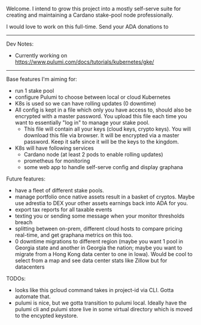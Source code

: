 

Welcome. I intend to grow this project into a mostly self-serve suite
for creating and maintaining a Cardano stake-pool node professionally.

I would love to work on this full-time. Send your ADA donations to
___________


Dev Notes:
- Currently working on https://www.pulumi.com/docs/tutorials/kubernetes/gke/
___________

Base features I'm aiming for:
- run 1 stake pool
- configure Pulumi to choose between local or cloud Kubernetes
- K8s is used so we can have rolling updates (0 downtime)
- All config is kept in a file which only you have access to, should
  also be encrypted with a master password. You upload this file each
  time you want to essentially "log in" to manage your stake pool.
  - This file will contain all your keys (cloud keys, crypto keys).
  You will download this file via browser. It will be encrypted via a master
  password. Keep it safe since it will be the keys to the kingdom.
- K8s will have following services
  - Cardano node (at least 2 pods to enable rolling updates)
  - prometheus for monitoring
  - some web app to handle self-serve config and display graphana

Future features:
- have a fleet of different stake pools.
- manage portfolio once native assets result in a basket of cryptos.
  Maybe use adrestia to DEX your other assets earnings back into ADA
  for you.
- export tax reports for all taxable events
- texting you or sending some message when your monitor thresholds breach
- splitting between on-prem, different cloud hosts to compare pricing
  real-time, and get graphana metrics on this too.
- 0 downtime migrations to different region (maybe you want 1 pool 
  in Georgia state and another in Georgia the nation; maybe you want to 
  migrate from a Hong Kong data center to one in Iowa). Would be cool to select from a map and see data center stats like Zillow but for datacenters


TODOs:
- looks like this gcloud command takes in project-id via CLI. Gotta automate that.
- pulumi is nice, but we gotta transition to pulumi local. Ideally have the
  pulumi cli and pulumi store live in some virtual directory which is moved
  to the encypted keystore.